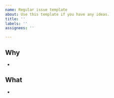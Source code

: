 ```yaml
---
name: Regular issue template
about: Use this template if you have any ideas.
title: ''
labels: ''
assignees: ''

---
```


## Why

- 

## What

-

